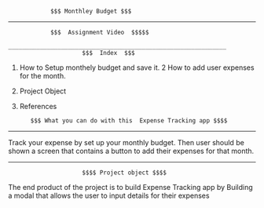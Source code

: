       
                    
                $$$ Monthley Budget $$$ 
   _________________________________________________________________________             
                
                $$$  Assignment Video  $$$$$
                     
    ______________________________________________________________
                         $$$  Index  $$$
                     
   1. How to  Setup monthely budget and save it.
   2  How to add user  expenses for the month.
   3.  Project Object
   4.  References
   
 
              $$$ What you can do with this  Expense Tracking app $$$$
__________________________________________________________________________________________________

             
  Track your expense by set up your monthly budget. 
  Then user should be shown a screen that contains a button to add their expenses for that month.

_____________________________________________________________________________________________________
                         $$$$ Project object $$$$
The end product of the project is to build Expense Tracking app by 
Building  a modal that allows the user to input details for their expenses

